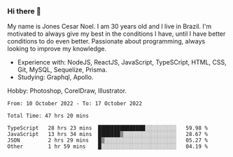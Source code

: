 ### Hi there 👋

My name is Jones Cesar Noel. I am 30 years old and I live in Brazil.
I'm motivated to always give my best in the conditions I have, until I have better conditions to do even better.
Passionate about programming, always looking to improve my knowledge.
- Experience with: NodeJS, ReactJS, JavaScript, TypeSCript, HTML, CSS, Git, MySQL, Sequelize, Prisma.
- Studying: Graphql, Apollo.

Hobby: Photoshop, CorelDraw, Illustrator.

<!--START_SECTION:waka-->

```text
From: 10 October 2022 - To: 17 October 2022

Total Time: 47 hrs 20 mins

TypeScript   28 hrs 23 mins  ███████████████░░░░░░░░░░   59.98 %
JavaScript   13 hrs 34 mins  ███████▒░░░░░░░░░░░░░░░░░   28.67 %
JSON         2 hrs 29 mins   █▒░░░░░░░░░░░░░░░░░░░░░░░   05.27 %
Other        1 hr 59 mins    █░░░░░░░░░░░░░░░░░░░░░░░░   04.19 %
```

<!--END_SECTION:waka-->
